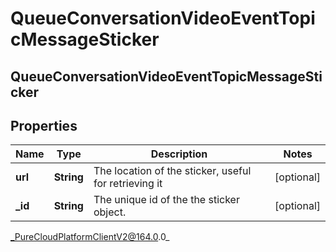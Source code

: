 # QueueConversationVideoEventTopicMessageSticker

## QueueConversationVideoEventTopicMessageSticker

## Properties

|Name | Type | Description | Notes|
|------------ | ------------- | ------------- | -------------|
| **url** | **String** | The location of the sticker, useful for retrieving it | [optional] |
| **_id** | **String** | The unique id of the the sticker object. | [optional] |



_PureCloudPlatformClientV2@164.0.0_
